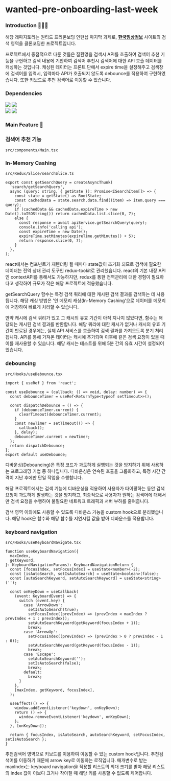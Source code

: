 # wanted-pre-onboarding-last-week

### Introduction 👩🏻‍💻 
해당 레파지토리는 원티드 프리온보딩 인턴십 마지막 과제로, **[한국임상정보](https://clinicaltrialskorea.com/)** 사이트의 검색 영역을 클론코딩한 프로젝트입니다.

프로젝트에서 중점적으로 다룬 것들은 질환명을 검색시 API를 호출하여 검색어 추천 기능을 구현하고 검색 내용에 기반하여 검색어 추천시 검색어에 대한 API 호출 데이터를 캐싱하는 것입니다. 
캐싱된 데이터는 프론트 단에서 expire time을 설정해주고 검색창에 검색어를 입력시, 입력마다 API가 호출되지 않도록 debounce를 적용하여 구현하였습니다. 
또한 키보드로 추천 검색어로 이동할 수 있습니다.


### Dependencies
<img src="https://img.shields.io/badge/React-61DAFB?style=for-the-badge&logo=React&logoColor=black" /> <img src="https://img.shields.io/badge/TypeScript-3178C6?style=for-the-badge&logo=TypeScript&logoColor=white"/>  
<img src="https://img.shields.io/badge/redux-%23593d88.svg?style=for-the-badge&logo=redux&logoColor=white" /> <img src="https://img.shields.io/badge/StyledComponents-DB7093?style=for-the-badge&logo=StyledComponents&logoColor=white" /> 


### Main Feature 👀
### **검색어 추천 기능**
`src/components/Main.tsx`

### **In-Memory Cashing**
`src/Redux/Slice/searchSlice.ts`
```
export const getSearchQuery = createAsyncThunk(
  'search/getSearchQuery',
  async (query: string, { getState }): Promise<ISearchItem[]> => {
    const state = getState() as RootState;
    const cachedData = state.search.data.find((item) => item.query === query);
    if (cachedData && cachedData.expireTime > new Date().toISOString()) return cachedData.list.slice(0, 7);
    else {
      const response = await apiService.getSearchQuery(query);
      console.info('calling api');
      const expireTime = new Date();
      expireTime.setMinutes(expireTime.getMinutes() + 5);
      return response.slice(0, 7);
    }
  },
);
```
react에서는 컴포넌트가 재렌더링 될 때마다 state값이 초기화 되므로 검색에 필요한 데이터는 전역 상태 관리 도구인 redux-tookit로 관리했습니다. 
react의 기본 내장 API인 contextAPI를 통해서도 가능하지만, redux를 통한 전역관리에 대한 경험이 필요하다고 생각하여 규모가 작은 해당 프로젝트에 적용했습니다.

getSearchQuery 함수는 특정 검색 쿼리에 대한 캐시된 검색 결과를 검색하는 데 사용됩니다. 해당 캐싱 방법은 '인 메모리 캐싱(In-Memory Cashing'으로 데이터를 메모리에 저장하여 빠르게 처리할 수 있습니다.

만약 캐시에 검색 쿼리가 있고 그 캐시의 유효 기간이 아직 지나지 않았다면, 
함수는 해당되는 캐시된 검색 결과를 반환합니다. 해당 쿼리에 대한 캐시가 없거나 캐시의 유효 기간이 만료된 경우에는, 실제 API 서비스를 호출하여 검색 결과를 가져오도록 분기 처리 됩니다. 
API를 통해 가져온 데이터는 캐시에 추가되며 이후에 같은 검색 요청이 있을 때 이를 재사용할 수 있습니다. 해당 캐시는 테스트를 위해 5분 간의 유효 시간이 설정되어 있습니다. 

### **debouncing**
`src/Hooks/useDebounce.tsx`
```
import { useRef } from 'react';

const useDebounce = (callback: () => void, delay: number) => {
  const debounceTimer = useRef<ReturnType<typeof setTimeout>>();

  const dispatchDebounce = () => {
    if (debounceTimer.current) {
      clearTimeout(debounceTimer.current);
    }
    const newTimer = setTimeout(() => {
      callback();
    }, delay);
    debounceTimer.current = newTimer;
  };
  return dispatchDebounce;
};
export default useDebounce;
```
디바운싱(Debouncing)은 특정 코드가 과도하게 실행되는 것을 방지하기 위해 사용하는 프로그래밍 기법 중 하나입니다. 
디바운싱은 연속된 호출을 그룹화하고, 특정 시간 간격이 지난 후에만 단일 작업을 수행합니다.

해당 프로젝트에서는 검색 기능에 디바운싱을 적용하여 사용자가 타이핑하는 동안 검색 요청이 과도하게 발생하는 것을 방지하고, 
최종적으로 사용자가 원하는 검색어에 대해서만 검색 요청을 수행하여 불필요한 네트워크 트래픽과 서버 부하를 줄여줍니다.

검색 영역 이외에도 사용할 수 있도록 디바운스 기능을 custom hook으로 분리했습니다. 해당 hook은
함수와 해당 함수를 지연시킬 값을 받아 디바운스를 적용합니다.

### **keyboard navigation**
`src/Hooks/useKeyboardNavigate.tsx`
```
function useKeyboardNavigation({
  maxIndex,
  getKeyword,
}: KeyboardNavigationParams): KeyboardNavigationReturn {
  const [focusIndex, setFocusIndex] = useState<number>(-2);
  const [isAutoSearch, setIsAutoSearch] = useState<boolean>(false);
  const [autoSearchKeyword, setAutoSearchKeyword] = useState<string>('');

  const onKeyDown = useCallback(
    (event: KeyboardEvent) => {
      switch (event.key) {
        case 'ArrowDown':
          setIsAutoSearch(true);
          setFocusIndex((prevIndex) => (prevIndex < maxIndex ? prevIndex + 1 : prevIndex));
          setAutoSearchKeyword(getKeyword(focusIndex + 1));
          break;
        case 'ArrowUp':
          setFocusIndex((prevIndex) => (prevIndex > 0 ? prevIndex - 1 : 0));
          setAutoSearchKeyword(getKeyword(focusIndex - 1));
          break;
        case 'Escape':
          setAutoSearchKeyword('');
          setIsAutoSearch(false);
          break;
        default:
          break;
      }
    },
    [maxIndex, getKeyword, focusIndex],
  );

  useEffect(() => {
    window.addEventListener('keydown', onKeyDown);
    return () => {
      window.removeEventListener('keydown', onKeyDown);
    };
  }, [onKeyDown]);

  return { focusIndex, isAutoSearch, autoSearchKeyword, setFocusIndex, setIsAutoSearch };
}
```
추천검색어 영역으로 키보드를 이용하여 이동할 수 있는 custom hook입니다. 추천검색어를 이동하기 때문에 arrow key로 이동하는 로직입니다.
매개변수로 받는 maxIndex는 keyboard navigation을 적용할 리스트의 최대 크기를 받아 해당 리스트의 index 값이 이보다
크거나 작아질 때 해당 키를 사용할 수 없도록 제어합니다. 

